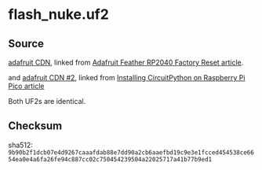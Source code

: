 # flash_nuke.uf2
## Source

[adafruit CDN](https://cdn-learn.adafruit.com/assets/assets/000/099/419/original/flash_nuke.uf2\?1613329170), linked from [Adafruit Feather RP2040 Factory Reset article](https://learn.adafruit.com/adafruit-feather-rp2040-with-usb-type-a-host/factory-reset-2).

and 
[adafruit CDN #2](https://cdn-learn.adafruit.com/assets/assets/000/101/659/original/flash_nuke.uf2\?1618945856), linked from [Installing CircuitPython on Raspberry Pi Pico article ](https://learn.adafruit.com/getting-started-with-raspberry-pi-pico-circuitpython/circuitpython)

Both UF2s are identical.

## Checksum
sha512: `9b90b2f1dcb07e4d9267caaafdab88e7dd90a2cb6aaefbd19c9e3e1fcced454538ce6654ea0e4a6fa26fe94c887cc02c750454239504a22025717a41b77b9ed1`
